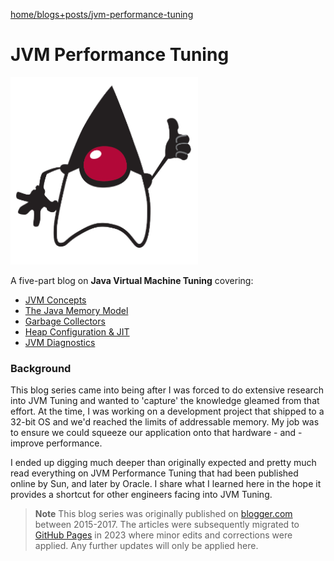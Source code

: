 [home/](https://donnachaforde.github.io)[blogs+posts/](https://donnachaforde.github.io/blogs+posts/)[jvm-performance-tuning](https://donnachaforde.github.io/blogs+posts/jvm-performance-tuning/)


# JVM Performance Tuning

<img src="./rcs/duke-thumbs-up.png" width="300" height="300" />

A five-part blog on **Java Virtual Machine Tuning** covering:

+ [JVM Concepts](./java-performance-tuning-part-i-jvm-concepts.md) 
+ [The Java Memory Model](./java-performance-tuning-part-ii-the-java-memory-model.md)
+ [Garbage Collectors](./java-performance-tuning-part-iii-garbage-collectors.md)
+ [Heap Configuration & JIT](./java-performance-tuning-part-iv-heap-configuration-and-jit.md)
+ [JVM Diagnostics](./java-performance-tuning-part-v-jvm-diagnostics.md) 



### Background
This blog series came into being after I was forced to do extensive research into JVM Tuning and wanted to 'capture' the knowledge gleamed from that effort. At the time, I was working on a development project that shipped to a 32-bit OS and we'd reached the limits of addressable memory. My job was to ensure we could squeeze our application onto that hardware - and - improve performance. 

I ended up digging much deeper than originally expected and pretty much read everything on JVM Performance Tuning that had been published online by Sun, and later by Oracle. I share what I learned here in the hope it provides a shortcut for other engineers facing into JVM Tuning. 



> **Note**
> This blog series was originally published on [blogger.com](https://donnachaforde.blogspot.com) between 2015-2017. The articles were subsequently migrated to [GitHub Pages](https://donnachaforde.github.io/blogs+posts/jvm-performance-tuning/) in 2023 where minor edits and corrections were applied. Any further updates will only be applied here. 
